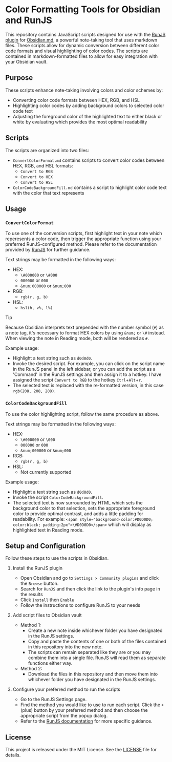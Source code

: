 # Color Formatting Tools for Obsidian and RunJS

This repository contains JavaScript scripts designed for use with the [RunJS plugin](https://github.com/eoureo/obsidian-runjs) for [Obsidian.md](https://obsidian.md/), a powerful note-taking tool that uses markdown files. These scripts allow for dynamic conversion between different color code formats and visual highlighting of color codes. The scripts are contained in markdown-formatted files to allow for easy integration with your Obsidian vault.

## Purpose

These scripts enhance note-taking involving colors and color schemes by: 

- Converting color code formats between HEX, RGB, and HSL
- Highlighting color codes by adding background colors to selected color code text
- Adjusting the foreground color of the highlighted text to either black or white by evaluating which provides the most optimal readability

## Scripts

The scripts are organized into two files:

- `ConvertColorFormat.md` contains scripts to convert color codes between HEX, RGB, and HSL formats:
  - `Convert to RGB`
  - `Convert to HEX`
  - `Convert to HSL`
- `ColorCodeBackgroundFill.md` contains a script to highlight color code text with the color that text represents

## Usage

### `ConvertColorFormat`

To use one of the conversion scripts, first highlight text in your note which reperesents a color code, then trigger the appropriate function using your preferred RunJS-configured method. Please refer to the documentation provided by [RunJS](https://github.com/eoureo/obsidian-runjs) for further guidance.

Text strings may be formatted in the following ways: 

- HEX:
  - `\#000000` or `\#000`
  - `000000` or `000`
  - `&num;000000` or `&num;000`
- RGB:
  - `rgb(r, g, b)`
- HSL:
  - `hsl(h, v%, l%)`


> [!TIP]
> Because Obsidian interprets text prepended with the number symbol (`#`) as a note tag, it's necessary to format HEX colors by using `&num;` or `\#` instead. When viewing the note in Reading mode, both will be rendered as `#`.


Example usage:

- Highlight a text string such as `d0d0d0`.
- Invoke the desired script. For example, you can click on the script name in the RunJS panel in the left sidebar, or you can add the script as a 'Command' in the RunJS settings and then assign it to a hotkey. I have assigned the script `Convert to RGB` to the hotkey `Ctrl`+`Alt`+`r`.
- The selected text is replaced with the re-formatted version, in this case `rgb(208, 208, 208)`.

### `ColorCodeBackgroundFill`

To use the color highlighting script, follow the same procedure as above. 

Text strings may be formatted in the following ways:

- HEX:
  - `\#000000` or `\000`
  - `000000` or `000`
  - `&num;000000` or `&num;000`
- RGB:
  - `rgb(r, g, b)`
- HSL:
  - Not currently supported

Example usage:

- Highlight a text string such as `d0d0d0`.
- Invoke the script `ColorCodeBackgroundFill`.
- The selected text is now surrounded by HTML which sets the background color to that selection, sets the appropriate foreground color to provide optimal contrast, and adds a little padding for readability. For example: `<span style="background-color:#D0D0D0; color:black; padding:2px">\#D0D0D0</span>` which will display as highlighted text in Reading mode.  

## Setup and Configuration

Follow these steps to use the scripts in Obsidian.

1. Install the RunJS plugin
   - Open Obsidian and go to `Settings > Community plugins` and click the `Browse` button.
   - Search for `RunJS` and then click the link to the plugin's info page in the results
   - Click `Install` then `Enable`
   - Follow the instructions to configure RunJS to your needs

2. Add script files to Obsidian vault
   - Method 1: 
     - Create a new note inside whichever folder you have designated in the RunJS settings.
     - Copy and paste the contents of one or both of the files contained in this repository into the new note.
     - The scripts can remain separated like they are or you may combine them into a single file. RunJS will read them as separate functions either way.
   - Method 2:
      - Download the files in this repository and then move them into whichever folder you have designated in the RunJS settings.

3. Configure your preferred method to run the scripts
   - Go to the RunJS Settings page.
   - Find the method you would like to use to run each script. Click the `+` (plus) button by your preferred method and then choose the appropriate script from the popup dialog.
   - Refer to the [RunJS documentation](https://github.com/eoureo/obsidian-runjs) for more specific guidance. 

## License

This project is released under the MIT License. See the [LICENSE](LICENSE) file for details.
